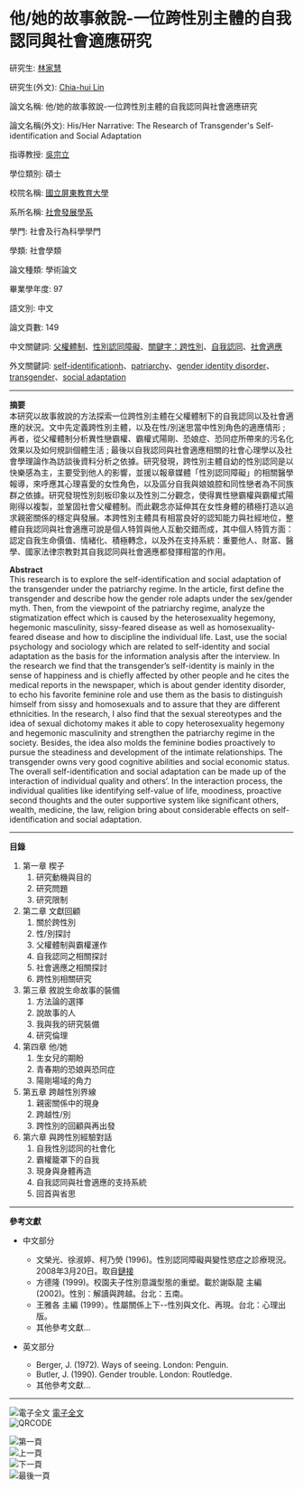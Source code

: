 # 他/她的故事敘說-一位跨性別主體的自我認同與社會適應研究

研究生: [林家慧](#)

研究生(外文): [Chia-hui Lin](#)

論文名稱: 他/她的故事敘說-一位跨性別主體的自我認同與社會適應研究

論文名稱(外文): His/Her Narrative: The Research of Transgender's Self-identification and Social Adaptation

指導教授: [吳宗立](#)

學位類別: 碩士

校院名稱: [國立屏東教育大學](#)

系所名稱: [社會發展學系](#)

學門: 社會及行為科學學門

學類: 社會學類

論文種類: 學術論文

畢業學年度: 97

語文別: 中文

論文頁數: 149

中文關鍵詞: [父權體制](#)、[性別認同障礙](#)、[關鍵字：跨性別](#)、[自我認同](#)、[社會適應](#)

外文關鍵詞: [self-identificationh](#)、[patriarchy](#)、[gender identity disorder](#)、[transgender](#)、[social adaptation](#)

---

**摘要**  
本研究以故事敘說的方法探索一位跨性別主體在父權體制下的自我認同以及社會適應的狀況。文中先定義跨性別主體，以及在性/別迷思當中性別角色的適應情形 ; 再者，從父權體制分析異性戀霸權、霸權式陽剛、恐娘症、恐同症所帶來的污名化效果以及如何規訓個體生活 ; 最後以自我認同與社會適應相關的社會心理學以及社會學理論作為訪談後資料分析之依據。研究發現，跨性別主體自幼的性別認同是以快樂感為主，主要受到他人的影響，並援以報章媒體「性別認同障礙」的相關醫學報導，來呼應其心理喜愛的女性角色，以及區分自我與娘娘腔和同性戀者為不同族群之依據。研究發現性別刻板印象以及性別二分觀念，使得異性戀霸權與霸權式陽剛得以複製，並鞏固社會父權體制。而此觀念亦延伸其在女性身體的積極打造以追求親密關係的穩定與發展。本跨性別主體具有相當良好的認知能力與社經地位，整體自我認同與社會適應可說是個人特質與他人互動交錯而成，其中個人特質方面：認定自我生命價值、情緒化、積極轉念，以及外在支持系統：重要他人、財富、醫學、國家法律宗教對其自我認同與社會適應都發揮相當的作用。

**Abstract**  
This research is to explore the self-identification and social adaptation of the transgender under the patriarchy regime. In the article, first define the transgender and describe how the gender role adapts under the sex/gender myth. Then, from the viewpoint of the patriarchy regime, analyze the stigmatization effect which is caused by the heterosexuality hegemony, hegemonic masculinity, sissy-feared disease as well as homosexuality-feared disease and how to discipline the individual life. Last, use the social psychology and sociology which are related to self-identity and social adaptation as the basis for the information analysis after the interview. In the research we find that the transgender’s self-identity is mainly in the sense of happiness and is chiefly affected by other people and he cites the medical reports in the newspaper, which is about gender identity disorder, to echo his favorite feminine role and use them as the basis to distinguish himself from sissy and homosexuals and to assure that they are different ethnicities. In the research, I also find that the sexual stereotypes and the idea of sexual dichotomy makes it able to copy heterosexuality hegemony and hegemonic masculinity and strengthen the patriarchy regime in the society. Besides, the idea also molds the feminine bodies proactively to pursue the steadiness and development of the intimate relationships. The transgender owns very good cognitive abilities and social economic status. The overall self-identification and social adaptation can be made up of the interaction of individual quality and others’. In the interaction process, the individual qualities like identifying self-value of life, moodiness, proactive second thoughts and the outer supportive system like significant others, wealth, medicine, the law, religion bring about considerable effects on self-identification and social adaptation.

---

**目錄**  
1. 第一章 楔子  
   1. 研究動機與目的  
   2. 研究問題  
   3. 研究限制  
2. 第二章 文獻回顧  
   1. 關於跨性別  
   2. 性/別探討  
   3. 父權體制與霸權運作  
   4. 自我認同之相關探討  
   5. 社會適應之相關探討  
   6. 跨性別相關研究  
3. 第三章 敘說生命故事的裝備  
   1. 方法論的選擇  
   2. 說故事的人  
   3. 我與我的研究裝備  
   4. 研究倫理  
4. 第四章 他/她  
   1. 生女兒的期盼  
   2. 青春期的恐娘與恐同症  
   3. 陽剛場域的角力  
5. 第五章 跨越性別界線  
   1. 親密關係中的現身  
   2. 跨越性/別  
   3. 跨性別的回顧與再出發  
6. 第六章 與跨性別經驗對話  
   1. 自我性別認同的社會化  
   2. 霸權籠罩下的自我  
   3. 現身與身體再造  
   4. 自我認同與社會適應的支持系統  
   5. 回首與省思  

---

**參考文獻**  
* 中文部分  
  * 文榮光、徐淑婷、柯乃熒 (1996)。性別認同障礙與變性慾症之診療現況。2008年3月20日。取自[鏈接](http://www.geocities.com/westhollywood/village/4618/news101.htm)
  * 方德隆 (1999)。校園夫子性別意識型態的重塑。載於謝臥龍 主編 (2002)。性別：解讀與跨越。台北：五南。  
  * 王雅各 主編 (1999）。性屬關係上下--性別與文化、再現。台北：心理出版。   
  * 其他參考文獻...

* 英文部分  
  * Berger, J. (1972). Ways of seeing. London: Penguin.  
  * Butler, J. (1990). Gender trouble. London: Routledge.  
  * 其他參考文獻...

---

![電子全文](#) [電子全文](#)  
![QRCODE](#)  

![第一頁](/gs32/nclcdr/image/gofirst_.gif)  
![上一頁](/gs32/nclcdr/image/goprev_.gif)  
![下一頁](/gs32/nclcdr/image/gonext_.gif)  
![最後一頁](/gs32/nclcdr/image/golast_.gif)  